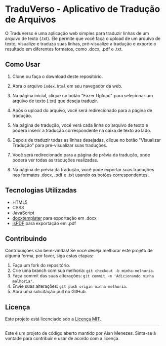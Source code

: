 # TraduVerso - Aplicativo de Tradução de Arquivos

O TraduVerso é uma aplicação web simples para traduzir linhas de um arquivo de texto (.txt). Ele permite que você faça o upload de um arquivo de texto, visualize e traduza suas linhas, pré-visualize a tradução e exporte o resultado em diferentes formatos, como .docx, .pdf e .txt.

## Como Usar

1. Clone ou faça o download deste repositório.

2. Abra o arquivo `index.html` em seu navegador da web.

3. Na página inicial, clique no botão "Fazer Upload" para selecionar um arquivo de texto (.txt) que deseja traduzir.

4. Após o upload do arquivo, você será redirecionado para a página de tradução.

5. Na página de tradução, você verá cada linha do arquivo de texto e poderá inserir a tradução correspondente na caixa de texto ao lado.

6. Depois de traduzir todas as linhas desejadas, clique no botão "Visualizar Tradução" para pré-visualizar suas traduções.

7. Você será redirecionado para a página de prévia da tradução, onde poderá ver todas as traduções realizadas.

8. Na página de prévia da tradução, você pode exportar suas traduções nos formatos .docx, .pdf e .txt usando os botões correspondentes.

## Tecnologias Utilizadas

- HTML5
- CSS3
- JavaScript
- [docxtemplater](https://github.com/open-xml-templating/docxtemplater) para exportação em .docx
- [jsPDF](https://github.com/MrRio/jsPDF) para exportação em .pdf

## Contribuindo

Contribuições são bem-vindas! Se você deseja melhorar este projeto de alguma forma, por favor, siga estas etapas:

1. Faça um fork do repositório.
2. Crie uma branch com sua melhoria: `git checkout -b minha-melhoria`.
3. Faça commit das suas alterações: `git commit -m 'Adicionando minha melhoria'`.
4. Envie suas alterações: `git push origin minha-melhoria`.
5. Abra uma solicitação pull no GitHub.

## Licença

Este projeto está licenciado sob a [Licença MIT](LICENSE).

---

Este é um projeto de código aberto mantido por Alan Menezes. Sinta-se à vontade para contribuir e usar de acordo com a licença.
